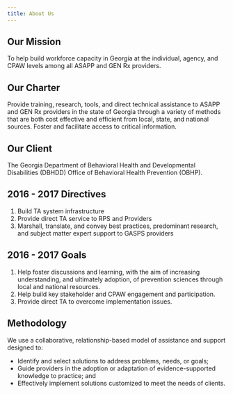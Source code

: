 ```yaml
---
title: About Us
---
```


## Our Mission

To help build workforce capacity in Georgia at the individual, agency, and CPAW levels among all ASAPP and GEN Rx providers.

## Our Charter

Provide training, research, tools, and direct technical assistance to ASAPP and GEN Rx providers in the state of Georgia through a variety of methods that are both cost effective and efficient from local, state, and national sources. Foster and facilitate access to critical information.

## Our Client

The Georgia Department of Behavioral Health and Developmental Disabilities (DBHDD) Office of Behavioral Health Prevention (OBHP).

## 2016 - 2017 Directives

1. Build TA system infrastructure
2. Provide direct TA service to RPS and Providers
3. Marshall, translate, and convey best practices, predominant research, and subject matter expert support to GASPS providers

## 2016 - 2017 Goals

1. Help foster discussions and learning, with the aim of increasing understanding, and ultimately adoption, of prevention sciences through local and national resources.
2. Help build key stakeholder and CPAW engagement and participation.
3. Provide direct TA to overcome implementation issues.

## Methodology

We use a collaborative, relationship-based model of assistance and support designed to:

- Identify and select solutions to address problems, needs, or goals;
- Guide providers in the adoption or adaptation of evidence-supported knowledge to practice; and
- Effectively implement solutions customized to meet the needs of clients.
